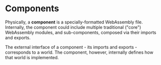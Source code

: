 # Components

Physically, a **component** is a specially-formatted WebAssembly file. Internally, the component could include multiple traditional ("core") WebAssembly modules, and sub-components, composed via their imports and exports.

The external interface of a component - its imports and exports - corresponds to a world. The component, however, internally defines how that world is implemented.
